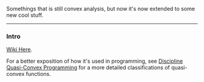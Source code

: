 Somethings that is still convex analysis, but now it's now extended to some new cool stuff. 

---
### **Intro**

[Wiki Here](https://en.wikipedia.org/wiki/Quasiconvex_function). 

For a better exposition of how it's used in programming, see [Discipline Quasi-Convex Programming](https://web.stanford.edu/~boyd/papers/pdf/dqcp.pdf) for a more detailed classifications of quasi-convex functions. 
